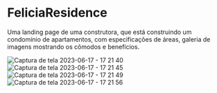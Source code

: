 # FeliciaResidence

Uma landing page de uma construtora, que está construindo um condomínio de apartamentos, com especificações de áreas, galeria de imagens mostrando os cômodos e benefícios.

![Captura de tela 2023-06-17 - 17 21 40](https://github.com/TorchHollow/FeliciaResidence/assets/104605866/3f9aed8e-7efe-411d-a97f-59270b0db12f)
![Captura de tela 2023-06-17 - 17 21 45](https://github.com/TorchHollow/FeliciaResidence/assets/104605866/70f4829d-148e-408f-b348-e8583294f446)
![Captura de tela 2023-06-17 - 17 21 49](https://github.com/TorchHollow/FeliciaResidence/assets/104605866/4704d9b0-5cbd-4c50-a7a1-27cc96a0c38d)
![Captura de tela 2023-06-17 - 17 21 56](https://github.com/TorchHollow/FeliciaResidence/assets/104605866/603538fa-fcb9-4da1-8bd7-bf0bbd6596db)
